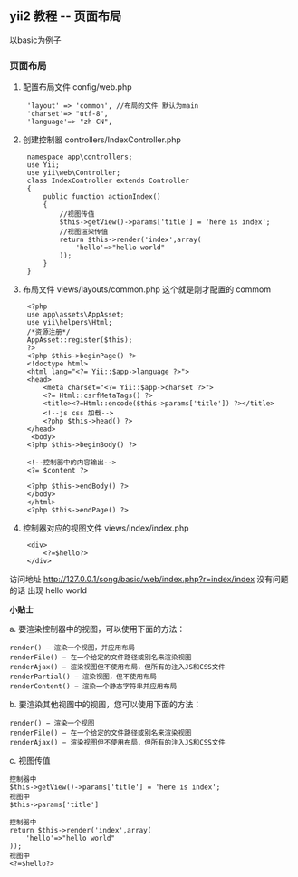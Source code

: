 ## yii2 教程 -- 页面布局

以basic为例子

### 页面布局

1. 配置布局文件 config/web.php


		'layout' => 'common', //布局的文件 默认为main
	    'charset'=> "utf-8",
	    'language'=> "zh-CN",
	

2. 创建控制器 controllers/IndexController.php


		namespace app\controllers;
		use Yii;
		use yii\web\Controller;
		class IndexController extends Controller
		{
		    public function actionIndex()
		    {	
				//视图传值
				$this->getView()->params['title'] = 'here is index';
				//视图渲染传值
		        return $this->render('index',array(
					'hello'=>"hello world"
		        ));
		    }
		}

3. 布局文件 views/layouts/common.php  这个就是刚才配置的 commom

		<?php
		use app\assets\AppAsset;
		use yii\helpers\Html;
		/*资源注册*/
		AppAsset::register($this);
		?>
		<?php $this->beginPage() ?>
		<!doctype html>
		<html lang="<?= Yii::$app->language ?>">
		<head>
		    <meta charset="<?= Yii::$app->charset ?>">
			<?= Html::csrfMetaTags() ?>
		    <title><?=Html::encode($this->params['title']) ?></title>
		    <!--js css 加载-->
		    <?php $this->head() ?>
		</head>
		 <body>
		<?php $this->beginBody() ?>

		<!--控制器中的内容输出-->
		<?= $content ?>

		<?php $this->endBody() ?>
		</body> 
		</html>
		<?php $this->endPage() ?>

4. 控制器对应的视图文件 views/index/index.php

		<div>
			<?=$hello?>
		</div>


访问地址 http://127.0.0.1/song/basic/web/index.php?r=index/index
没有问题的话 出现 hello world

**小贴士**

a. 要渲染控制器中的视图，可以使用下面的方法：

	render() − 渲染一个视图，并应用布局
	renderFile() − 在一个给定的文件路径或别名来渲染视图
	renderAjax() − 渲染视图但不使用布局，但所有的注入JS和CSS文件
	renderPartial() − 渲染视图，但不使用布局
	renderContent() − 渲染一个静态字符串并应用布局

b. 要渲染其他视图中的视图，您可以使用下面的方法：

	render() − 渲染一个视图
	renderFile() − 在一个给定的文件路径或别名来渲染视图
	renderAjax() − 渲染视图但不使用布局，但所有的注入JS和CSS文件

c. 视图传值

	控制器中
	$this->getView()->params['title'] = 'here is index';
	视图中
	$this->params['title']
	
	控制器中
	return $this->render('index',array(
		'hello'=>"hello world"
	));
	视图中
	<?=$hello?>